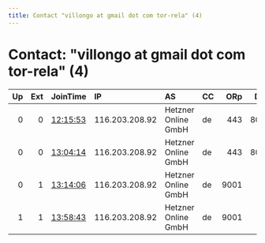 ```yaml
---
title: Contact "villongo at gmail dot com tor-rela" (4)
---
```


# Contact: "villongo at gmail dot com tor-rela" (4)

|   Up |   Ext | JoinTime                                                                                            | IP             | AS                  | CC   |   ORp |   Dirp | OS    | Version   | Nickname   |   eFamMembers |
|-----:|------:|:----------------------------------------------------------------------------------------------------|:---------------|:--------------------|:-----|------:|-------:|:------|:----------|:-----------|--------------:|
|    0 |     0 | [12:15:53](https://metrics.torproject.org/rs.html#details/DB95F53395BEADB74368C20A870698F1083A49F4) | 116.203.208.92 | Hetzner Online GmbH | de   |   443 |   8080 | Linux | 0.4.0.5   | foresto    |             1 |
|    0 |     0 | [13:04:14](https://metrics.torproject.org/rs.html#details/FA181E69E71E3D471F8C0328EA2A0177ED51587E) | 116.203.208.92 | Hetzner Online GmbH | de   |   443 |   8080 | Linux | 0.4.0.5   | foresto    |             1 |
|    0 |     1 | [13:14:06](https://metrics.torproject.org/rs.html#details/2936F5F73DC298A454BCB3BFAF143C585F40B536) | 116.203.208.92 | Hetzner Online GmbH | de   |  9001 |     80 | Linux | 0.4.0.5   | foresto    |             1 |
|    1 |     1 | [13:58:43](https://metrics.torproject.org/rs.html#details/9A294329ED50071E9A99FD264960F2C2AE863798) | 116.203.208.92 | Hetzner Online GmbH | de   |  9001 |     80 | Linux | 0.4.0.5   | foresto    |             1 |
